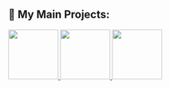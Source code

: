 ## :art: My Main Projects:
<a href="https://github.com/Bully47/Simple-Blockchain"><img height="100px" src="https://github-readme-stats.vercel.app/api/pin/?username=Bully47&repo=Simple-Blockchain&theme=algolia&show_icons=true" /> </a> <a href="https://github.com/Bully47/PyTacToe"> <img height="100px" src="https://github-readme-stats.vercel.app/api/pin/?username=Bully47&repo=PyTacToe&theme=algolia&show_icons=true" /> </a> <a href="https://github.com/Bully47/flavienchamay-personal-website"><img height="100px" src="https://github-readme-stats.vercel.app/api/pin/?username=Bully47&repo=flavienchamay-personal-website&theme=algolia&show_icons=true" /> </a>
